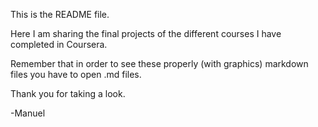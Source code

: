 This is the README file.

Here I am sharing the final projects of the different courses I have completed in Coursera.

Remember that in order to see these properly (with graphics) markdown files you have to open .md files.

Thank you for taking a look.

-Manuel
